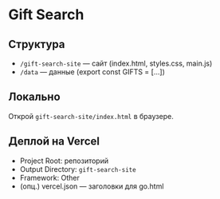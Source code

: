 # Gift Search

## Структура
- `/gift-search-site` — сайт (index.html, styles.css, main.js)
- `/data` — данные (export const GIFTS = [...])

## Локально
Открой `gift-search-site/index.html` в браузере.

## Деплой на Vercel
- Project Root: репозиторий
- Output Directory: `gift-search-site`
- Framework: Other
- (опц.) vercel.json — заголовки для go.html
